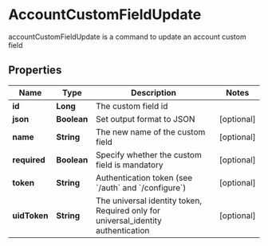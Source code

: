 

# AccountCustomFieldUpdate

accountCustomFieldUpdate is a command to update an account custom field

## Properties

| Name | Type | Description | Notes |
|------------ | ------------- | ------------- | -------------|
|**id** | **Long** | The custom field id |  |
|**json** | **Boolean** | Set output format to JSON |  [optional] |
|**name** | **String** | The new name of the custom field |  [optional] |
|**required** | **Boolean** | Specify whether the custom field is mandatory |  [optional] |
|**token** | **String** | Authentication token (see &#x60;/auth&#x60; and &#x60;/configure&#x60;) |  [optional] |
|**uidToken** | **String** | The universal identity token, Required only for universal_identity authentication |  [optional] |



